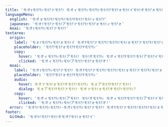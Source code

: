 ```yaml
---
title: 'モオｫモﾓｱﾓｨモﾓｱァモﾓｱｧ モオィモﾓｱﾓｨモﾓｱﾓｧモﾓｲﾓｱモﾓｱォモﾓｲイモﾓｲオモﾓｱォモﾓｲイ'
languageMenu:
  english: 'モオォモﾓｱﾓｧモﾓｱﾓｲモﾓｱｵモﾓｱｧモﾓｲィモﾓｱｱ'
  japanese: 'モオｲモﾓｱァモﾓｲアモﾓｱァモﾓｱﾓｧモﾓｱォモﾓｲィモﾓｱォ'
  moai: 'モオｫモﾓｱﾓｨモﾓｱァモﾓｱｧ'
textarea:
  origin:
    label: 'モォｧモﾓｱﾓｨモﾓｲォモﾓｲイ モオｵモﾓｱァモﾓｱﾓｧモﾓｱﾓｲモﾓｲォモﾓｱァモﾓｱﾓｲモﾓｱォ'
    placeholder: 'モﾓｱｱモﾓｱォモﾓｱｵモﾓｱｵモﾓｱﾓｨ'
    copy:
      hover: 'モオィモﾓｱﾓｨモﾓｲアモﾓｲｧ モﾓｲオモﾓｱﾓｨ モオィモﾓｱｵモﾓｱｧモﾓｲアモﾓｱイモﾓｱﾓｨモﾓｱァモﾓｲイモﾓｱオ'
      clicked: 'モオィモﾓｱﾓｨモﾓｲアモﾓｱｧモﾓｱォモﾓｱオ!'
  moai:
    label: 'モオｫモﾓｱﾓｨモﾓｱァモﾓｱｧ モオｵモﾓｱァモﾓｱﾓｧモﾓｱﾓｲモﾓｲォモﾓｱァモﾓｱﾓｲモﾓｱォ'
    placeholder: 'モﾓｱｱモﾓｱォモﾓｱｵモﾓｱｵモﾓｱﾓｨ'
    audio:
      hover: モオァモﾓｲォモﾓｱオモﾓｱｧモﾓｱﾓｨ モォアモﾓｱｵモﾓｱァモﾓｲｧ
      dialog: モォアモﾓｱｵモﾓｱァモﾓｲｧ モオァモﾓｲォモﾓｱオモﾓｱｧモﾓｱﾓｨ?
    copy:
      hover: 'モオィモﾓｱﾓｨモﾓｲアモﾓｲｧ モﾓｲオモﾓｱﾓｨ モオィモﾓｱｵモﾓｱｧモﾓｲアモﾓｱイモﾓｱﾓｨモﾓｱァモﾓｲイモﾓｱオ'
      clicked: 'モオィモﾓｱﾓｨモﾓｲアモﾓｱｧモﾓｱォモﾓｱオ!'
  error: 'モオﾓｧモﾓｱﾓｨモﾓｱﾓｧ-モオｫモﾓｱﾓｨモﾓｱァモﾓｱｧ モオｵモﾓｱァモﾓｱﾓｧモﾓｱﾓｲモﾓｲォモﾓｱァモﾓｱﾓｲモﾓｱォ (モﾓｱｧモﾓｱﾓｧモﾓｱィモﾓｱｵモﾓｲォモﾓｱオモﾓｱｧモﾓｱﾓｧモﾓｱﾓｲ モﾓｲィモﾓｱﾓｨモﾓｱｫモﾓｱォ モﾓｲィモﾓｲアモﾓｱォモﾓｱィモﾓｱｧモﾓｱァモﾓｱｵ モﾓｱィモﾓｱｱモﾓｱァモﾓｲイモﾓｱァモﾓｱィモﾓｲオモﾓｱォモﾓｲイモﾓｲィ) モﾓｲﾓｲモﾓｱｧモﾓｱｵモﾓｱｵ モﾓｱﾓｧモﾓｱﾓｨモﾓｲオ モﾓｱイモﾓｱォ モﾓｱィモﾓｱﾓｨモﾓｱﾓｧモﾓｲﾓｱモﾓｱォモﾓｲイモﾓｲオモﾓｱォモﾓｱオ.'
footer:
  GitHub: 'モオﾓｲモﾓｱｧモﾓｲオモオｱモﾓｲォモﾓｱイ'
---
```

